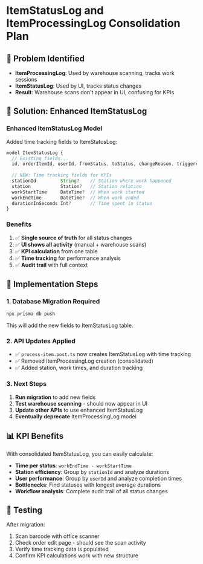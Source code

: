 # ItemStatusLog and ItemProcessingLog Consolidation Plan

## 🎯 **Problem Identified**
- **ItemProcessingLog**: Used by warehouse scanning, tracks work sessions
- **ItemStatusLog**: Used by UI, tracks status changes  
- **Result**: Warehouse scans don't appear in UI, confusing for KPIs

## 🔧 **Solution: Enhanced ItemStatusLog**

### **Enhanced ItemStatusLog Model**
Added time tracking fields to ItemStatusLog:
```typescript
model ItemStatusLog {
  // Existing fields...
  id, orderItemId, userId, fromStatus, toStatus, changeReason, triggeredBy, timestamp, notes
  
  // NEW: Time tracking fields for KPIs
  stationId         String?    // Station where work happened
  station           Station?   // Station relation
  workStartTime     DateTime?  // When work started
  workEndTime       DateTime?  // When work ended
  durationInSeconds Int?       // Time spent in status
}
```

### **Benefits**
1. ✅ **Single source of truth** for all status changes
2. ✅ **UI shows all activity** (manual + warehouse scans)
3. ✅ **KPI calculation** from one table
4. ✅ **Time tracking** for performance analysis
5. ✅ **Audit trail** with full context

## 🚀 **Implementation Steps**

### **1. Database Migration Required**
```bash
npx prisma db push
```
This will add the new fields to ItemStatusLog table.

### **2. API Updates Applied**
- ✅ `process-item.post.ts` now creates ItemStatusLog with time tracking
- ✅ Removed ItemProcessingLog creation (consolidated)
- ✅ Added station, work times, and duration tracking

### **3. Next Steps**
1. **Run migration** to add new fields
2. **Test warehouse scanning** - should now appear in UI
3. **Update other APIs** to use enhanced ItemStatusLog
4. **Eventually deprecate** ItemProcessingLog model

## 📊 **KPI Benefits**

With consolidated ItemStatusLog, you can easily calculate:
- **Time per status**: `workEndTime - workStartTime`
- **Station efficiency**: Group by `stationId` and analyze durations
- **User performance**: Group by `userId` and analyze completion times
- **Bottlenecks**: Find statuses with longest average durations
- **Workflow analysis**: Complete audit trail of all status changes

## 🧪 **Testing**

After migration:
1. Scan barcode with office scanner
2. Check order edit page - should see the scan activity
3. Verify time tracking data is populated
4. Confirm KPI calculations work with new structure